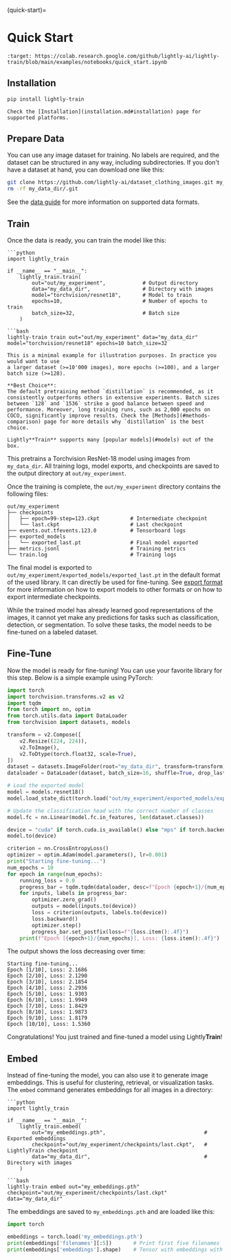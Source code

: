 (quick-start)=

# Quick Start

```{image} https://colab.research.google.com/assets/colab-badge.svg
:target: https://colab.research.google.com/github/lightly-ai/lightly-train/blob/main/examples/notebooks/quick_start.ipynb
```

## Installation

```bash
pip install lightly-train
```

```{important}
Check the [Installation](installation.md#installation) page for supported platforms.
```

## Prepare Data

You can use any image dataset for training. No labels are required, and the dataset can
be structured in any way, including subdirectories. If you don't have a dataset at hand,
you can download one like this:

```bash
git clone https://github.com/lightly-ai/dataset_clothing_images.git my_data_dir
rm -rf my_data_dir/.git
```

See the [data guide](#train-data) for more information on supported data formats.

## Train

Once the data is ready, you can train the model like this:

````{tab} Python
```python
import lightly_train

if __name__ == "__main__":
    lightly_train.train(
        out="out/my_experiment",            # Output directory
        data="my_data_dir",                 # Directory with images
        model="torchvision/resnet18",       # Model to train
        epochs=10,                          # Number of epochs to train
        batch_size=32,                      # Batch size
    )
````

````{tab} Command Line
```bash
lightly-train train out="out/my_experiment" data="my_data_dir" model="torchvision/resnet18" epochs=10 batch_size=32
````

```{important}
This is a minimal example for illustration purposes. In practice you would want to use
a larger dataset (>=10'000 images), more epochs (>=100), and a larger batch size (>=128).

**Best Choice**: 
The default pretraining method `distillation` is recommended, as it consistently outperforms others in extensive experiments. Batch sizes between `128` and `1536` strike a good balance between speed and performance. Moreover, long training runs, such as 2,000 epochs on COCO, significantly improve results. Check the [Methods](#methods-comparison) page for more details why `distillation` is the best choice.
```

```{tip}
Lightly**Train** supports many [popular models](#models) out of the box.
```

This pretrains a Torchvision ResNet-18 model using images from `my_data_dir`.
All training logs, model exports, and checkpoints are saved to the output directory
at `out/my_experiment`.

Once the training is complete, the `out/my_experiment` directory contains the
following files:

```text
out/my_experiment
├── checkpoints
│   ├── epoch=99-step=123.ckpt          # Intermediate checkpoint
│   └── last.ckpt                       # Last checkpoint
├── events.out.tfevents.123.0           # Tensorboard logs
├── exported_models
|   └── exported_last.pt                # Final model exported
├── metrics.jsonl                       # Training metrics
└── train.log                           # Training logs
```

The final model is exported to `out/my_experiment/exported_models/exported_last.pt` in
the default format of the used library. It can directly be used for
fine-tuning. See [export format](export.md#format) for more information on how to export
models to other formats or on how to export intermediate checkpoints.

While the trained model has already learned good representations of the images, it
cannot yet make any predictions for tasks such as classification, detection, or
segmentation. To solve these tasks, the model needs to be fine-tuned on a labeled
dataset.

## Fine-Tune

Now the model is ready for fine-tuning! You can use your favorite library for this step.
Below is a simple example using PyTorch:

```python
import torch
import torchvision.transforms.v2 as v2
import tqdm
from torch import nn, optim
from torch.utils.data import DataLoader
from torchvision import datasets, models

transform = v2.Compose([
    v2.Resize((224, 224)),
    v2.ToImage(),
    v2.ToDtype(torch.float32, scale=True),
])
dataset = datasets.ImageFolder(root="my_data_dir", transform=transform)
dataloader = DataLoader(dataset, batch_size=16, shuffle=True, drop_last=True)

# Load the exported model
model = models.resnet18()
model.load_state_dict(torch.load("out/my_experiment/exported_models/exported_last.pt", weights_only=True))

# Update the classification head with the correct number of classes
model.fc = nn.Linear(model.fc.in_features, len(dataset.classes))

device = "cuda" if torch.cuda.is_available() else "mps" if torch.backends.mps.is_available() else "cpu"
model.to(device)

criterion = nn.CrossEntropyLoss()
optimizer = optim.Adam(model.parameters(), lr=0.001)
print("Starting fine-tuning...")
num_epochs = 10
for epoch in range(num_epochs):
    running_loss = 0.0
    progress_bar = tqdm.tqdm(dataloader, desc=f"Epoch {epoch+1}/{num_epochs}")
    for inputs, labels in progress_bar:
        optimizer.zero_grad()
        outputs = model(inputs.to(device))
        loss = criterion(outputs, labels.to(device))
        loss.backward()
        optimizer.step()
        progress_bar.set_postfix(loss=f"{loss.item():.4f}")
    print(f"Epoch [{epoch+1}/{num_epochs}], Loss: {loss.item():.4f}")
```

The output shows the loss decreasing over time:

```text
Starting fine-tuning...
Epoch [1/10], Loss: 2.1686
Epoch [2/10], Loss: 2.1290
Epoch [3/10], Loss: 2.1854
Epoch [4/10], Loss: 2.2936
Epoch [5/10], Loss: 1.9303
Epoch [6/10], Loss: 1.9949
Epoch [7/10], Loss: 1.8429
Epoch [8/10], Loss: 1.9873
Epoch [9/10], Loss: 1.8179
Epoch [10/10], Loss: 1.5360
```

Congratulations! You just trained and fine-tuned a model using Lightly**Train**!

## Embed

Instead of fine-tuning the model, you can also use it to generate image embeddings. This
is useful for clustering, retrieval, or visualization tasks. The `embed` command
generates embeddings for all images in a directory:

````{tab} Python
```python
import lightly_train

if __name__ == "__main__":
    lightly_train.embed(
        out="my_embeddings.pth",                                # Exported embeddings
        checkpoint="out/my_experiment/checkpoints/last.ckpt",   # LightlyTrain checkpoint
        data="my_data_dir",                                     # Directory with images
    )
````

````{tab} Command Line
```bash
lightly-train embed out="my_embeddings.pth" checkpoint="out/my_experiment/checkpoints/last.ckpt" data="my_data_dir"
````

The embeddings are saved to `my_embeddings.pth` and are loaded like this:

```python
import torch

embeddings = torch.load('my_embeddings.pth')
print(embeddings['filenames'][:5])       # Print first five filenames
print(embeddings['embeddings'].shape)    # Tensor with embeddings with shape (num_images, embedding_dim)
```
